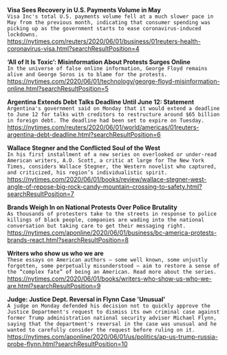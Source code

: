 **Visa Sees Recovery in U.S. Payments Volume in May**\
`Visa Inc's total U.S. payments volume fell at a much slower pace in May from the previous month, indicating that consumer spending was picking up as the government starts to ease coronavirus-induced lockdowns.`\
https://nytimes.com/reuters/2020/06/01/business/01reuters-health-coronavirus-visa.html?searchResultPosition=4

**‘All of It Is Toxic’: Misinformation About Protests Surges Online**\
`In the universe of false online information, George Floyd remains alive and George Soros is to blame for the protests.`\
https://nytimes.com/2020/06/01/technology/george-floyd-misinformation-online.html?searchResultPosition=5

**Argentina Extends Debt Talks Deadline Until June 12: Statement**\
`Argentina's government said on Monday that it would extend a deadline to June 12 for talks with creditors to restructure around $65 billion in foreign debt. The deadline had been set to expire on Tuesday.`\
https://nytimes.com/reuters/2020/06/01/world/americas/01reuters-argentina-debt-deadline.html?searchResultPosition=6

**Wallace Stegner and the Conflicted Soul of the West**\
`In his first installment of a new series on overlooked or under-read American writers, A.O. Scott, a critic at large for The New York Times, considers Wallace Stegner, the Western novelist who captured, and criticized, his region’s individualistic spirit.`\
https://nytimes.com/2020/06/01/books/review/wallace-stegner-west-angle-of-repose-big-rock-candy-mountain-crossing-to-safety.html?searchResultPosition=7

**Brands Weigh In on National Protests Over Police Brutality**\
`As thousands of protesters take to the streets in response to police killings of black people, companies are wading into the national conversation but taking care to get their messaging right.`\
https://nytimes.com/aponline/2020/06/01/business/bc-america-protests-brands-react.html?searchResultPosition=8

**Writers who show us who we are**\
`These essays on American authors — some well known, some unjustly forgotten, some perpetually misunderstood — aim to restore a sense of the “complex fate” of being an American. Read more about the series.`\
https://nytimes.com/2020/06/01/books/writers-who-show-us-who-we-are.html?searchResultPosition=9

**Judge: Justice Dept. Reversal in Flynn Case 'Unusual'**\
`A judge on Monday defended his decision not to quickly approve the Justice Department's request to dismiss its own criminal case against former Trump administration national security adviser Michael Flynn, saying that the department's reversal in the case was unusual and he wanted to carefully consider the request before ruling on it.`\
https://nytimes.com/aponline/2020/06/01/us/politics/ap-us-trump-russia-probe-flynn.html?searchResultPosition=10

